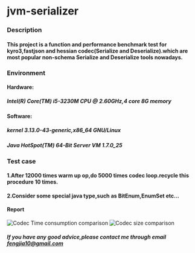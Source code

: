 jvm-serializer
==============
### Description
#### This project is a function and performance benchmark test for kyro3,fastjson and hessian codec(Serialize and Deserialize).which are most popular non-schema Serialize and Deserialize tools nowadays. 
### Environment
#### Hardware: 
#####  Intel(R) Core(TM) i5-3230M CPU @ 2.60GHz,4 core 8G memory
#### Software:
##### kernel 3.13.0-43-generic,x86_64 GNU/Linux
##### Java HotSpot(TM) 64-Bit Server VM 1.7.0_25

### Test case
#### 1.After 12000 times warm up op,do 5000 times codec loop.recycle this procedure 10 times.
#### 2.Consider some special java type,such as BitEnum,EnumSet etc...
#### Report
![Codec Time consumption comparison](https://raw.githubusercontent.com/vongosling/jvm-serializer/master/resources/costs.png)
![Codec size comparison](https://raw.githubusercontent.com/vongosling/jvm-serializer/master/resources/size.png)

##### If you have any good advice,please contact me through email fengjia10@gmail.com
